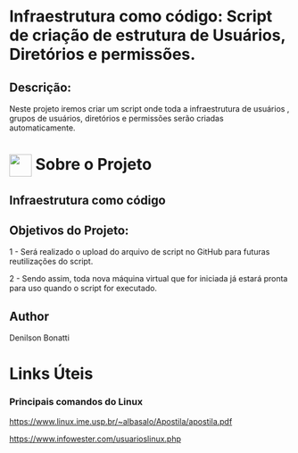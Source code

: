 # Infraestrutura como código: Script de criação de estrutura de Usuários, Diretórios e permissões.

## Descrição:
Neste projeto iremos criar um script onde toda a infraestrutura de usuários , grupos de usuários, diretórios e permissões serão criadas automaticamente. 

<h1>
  <a href="https://www.dio.me/">
     <img align="center" width="40px" src="https://hermes.digitalinnovation.one/assets/diome/logo-minimized.png"></a>
    <span> Sobre o Projeto</span>
</h1>

## Infraestrutura como código

## Objetivos do Projeto:
1 - Será realizado o upload do arquivo de script no GitHub para futuras reutilizações do script.

2 - Sendo assim, toda nova máquina virtual que for iniciada já estará pronta para uso quando o script for executado.


## Author
Denilson Bonatti

# Links Úteis
### Principais comandos do Linux
https://www.linux.ime.usp.br/~albasalo/Apostila/apostila.pdf

https://www.infowester.com/usuarioslinux.php
